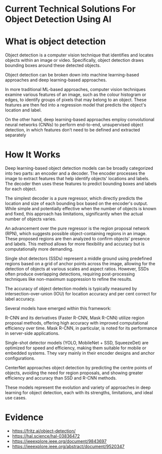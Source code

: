 # Current Technical Solutions For Object Detection Using AI 

# What is object detection 
Object detection is a computer vision technique that identifies and locates objects within an image or video. Specifically, object detection draws bounding boxes around these detected objects.

Object detection can be broken down into machine learning-based approaches and deep learning-based approaches.

In more traditional ML-based approaches, computer vision techniques examine various features of an image, such as the colour histogram or edges, to identify groups of pixels that may belong to an object. These features are then fed into a regression model that predicts the object's location and label.

On the other hand, deep learning-based approaches employ convolutional neural networks (CNNs) to perform end-to-end, unsupervised object detection, in which features don’t need to be defined and extracted separately

# How It Works 

Deep learning-based object detection models can be broadly categorized into two parts: an encoder and a decoder. The encoder processes the image to extract features that help identify objects' locations and labels. The decoder then uses these features to predict bounding boxes and labels for each object.

The simplest decoder is a pure regressor, which directly predicts the location and size of each bounding box based on the encoder's output. While simple and potentially effective when the number of objects is known and fixed, this approach has limitations, significantly when the actual number of objects varies.

An advancement over the pure regressor is the region proposal network (RPN), which suggests possible object-containing regions in an image. These proposed regions are then analyzed to confirm objects' presence and labels. This method allows for more flexibility and accuracy but is computationally more demanding.

Single shot detectors (SSDs) represent a middle ground using predefined regions based on a grid of anchor points across the image, allowing for the detection of objects at various scales and aspect ratios. However, SSDs often produce overlapping detections, requiring post-processing techniques like non-maximum suppression to refine the results.

The accuracy of object detection models is typically measured by intersection-over-union (IOU) for location accuracy and per cent correct for label accuracy.

Several models have emerged within this framework:

R-CNN and its derivatives (Faster R-CNN, Mask R-CNN) utilize region proposal methods, offering high accuracy with improved computational efficiency over time. Mask R-CNN, in particular, is noted for its performance in server-side applications.

Single-shot detector models (YOLO, MobileNet + SSD, SqueezeDet) are optimized for speed and efficiency, making them suitable for mobile or embedded systems. They vary mainly in their encoder designs and anchor configurations.

CenterNet approaches object detection by predicting the centre points of objects, avoiding the need for region proposals, and showing greater efficiency and accuracy than SSD and R-CNN methods.

These models represent the evolution and variety of approaches in deep learning for object detection, each with its strengths, limitations, and ideal use cases.


# Evidence
* https://fritz.ai/object-detection/
* https://hal.science/hal-03836472
* https://ieeexplore.ieee.org/document/9843697
* https://ieeexplore.ieee.org/abstract/document/9520347  

